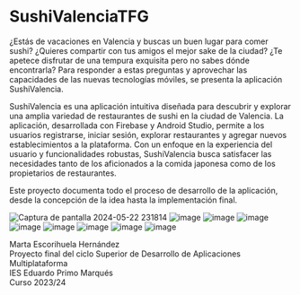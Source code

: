 # SushiValenciaTFG
¿Estás de vacaciones en Valencia y buscas un buen lugar para comer sushi? ¿Quieres compartir con tus amigos el mejor sake de la ciudad? ¿Te apetece disfrutar de una tempura exquisita pero no sabes dónde encontrarla? Para responder a estas preguntas y aprovechar las capacidades de las nuevas tecnologías móviles, se presenta la aplicación SushiValencia.

SushiValencia es una aplicación intuitiva diseñada para descubrir y explorar una amplia variedad de restaurantes de sushi en la ciudad de Valencia. La aplicación, desarrollada con Firebase y Android Studio, permite a los usuarios registrarse, iniciar sesión, explorar restaurantes y agregar nuevos establecimientos a la plataforma. Con un enfoque en la experiencia del usuario y funcionalidades robustas, SushiValencia busca satisfacer las necesidades tanto de los aficionados a la comida japonesa como de los propietarios de restaurantes.

Este proyecto documenta todo el proceso de desarrollo de la aplicación, desde la concepción de la idea hasta la implementación final.


![Captura de pantalla 2024-05-22 231814](https://github.com/martaesc/SushiValenciaTFG/assets/116181131/3b7e7a1e-6763-4c83-953d-1aa1f3e7df85)
![image](https://github.com/martaesc/SushiValenciaTFG/assets/116181131/2a194e63-76b2-4d58-94d6-5eba1d3ce6bb)
![image](https://github.com/martaesc/SushiValenciaTFG/assets/116181131/607afca2-a9d3-46a0-b58b-f2c1864614c5)
![image](https://github.com/martaesc/SushiValenciaTFG/assets/116181131/9e5aa168-318d-4f0f-a578-144da2d65760)
![image](https://github.com/martaesc/SushiValenciaTFG/assets/116181131/9a7c2f4c-4533-4c4c-a421-fcda47127ecc)
![image](https://github.com/martaesc/SushiValenciaTFG/assets/116181131/6da035fa-c95a-4105-97c5-af43f785a9d1)
![image](https://github.com/martaesc/SushiValenciaTFG/assets/116181131/8c52728c-f057-4aea-9553-3fb39d3ba9d7)
![image](https://github.com/martaesc/SushiValenciaTFG/assets/116181131/be6f6915-7464-4e73-ae6e-2ae0f5a5f612)
![image](https://github.com/martaesc/SushiValenciaTFG/assets/116181131/3b4a5468-b76b-4701-8016-361a8b79b1bf)

Marta Escorihuela Hernández  
Proyecto final del ciclo Superior de Desarrollo de Aplicaciones Multiplataforma  
IES Eduardo Primo Marqués  
Curso 2023/24  
